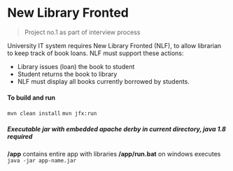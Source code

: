 # New Library Fronted

> Project no.1 as part of interview process

University IT system requires New Library Fronted (NLF), to allow librarian to keep track of book loans.
NLF must support these actions:
- Library issues (loan) the book to student
- Student returns the book to library
- NLF must display all books currently borrowed by students.

#### To build and run
`mvn clean install`
`mvn jfx:run`

##### Executable jar with embedded apache derby in current directory, java 1.8 required
**/app** contains entire app with libraries
**/app/run.bat** on windows executes `java -jar app-name.jar`